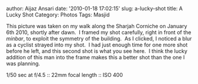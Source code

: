 author: Aijaz Ansari
date: '2010-01-18 17:02:15'
slug: a-lucky-shot
title: A Lucky Shot
Category: Photos
Tags: Masjid

<!-- ai c /wp/IMG_8619_SMALL.jpg /wp/IMG_8619_SMALL-440x293.jpg 440 293 A Lucky Shot -->


This picture was taken on my walk along the Sharjah Corniche on January 6th
2010, shortly after dawn.  I framed my shot carefully, right in front of the
_minbar_, to exploit the symmetry of the building.  As I clicked, I noticed a
blur as a cyclist strayed into my shot.  I had just enough time for one more
shot before he left, and this second shot is what you see here.  I think the
lucky addition of this man into the frame makes this a better shot than the
one I was planning.

1/50 sec at f/4.5 :: 22mm focal length :: ISO 400
